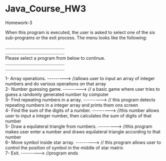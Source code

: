 # Java_Course_HW3
Homework-3

When this program is executed, the user is asked to select one of the six sub-programs or the exit process. The menu looks like the following:<br />

...............................................<br />
...............................................<br />
Please select a program from below to continue.<br />
...............................................<br />
...............................................<br />

1- Array operations. ---------> //allows user to input an array of integer numbers and do various operations on that array<br />
2- Number guessing game. ---------> // a basic game where user tries to guess a randomly generated number by computer<br />
3- Find repeating numbers in a array. ---------> // this program detects repeating numbers in a integer array and prints them ons screen<br />
4- Find the sum of the digits of a number. ---------> //this number allows user to input a integer number, then calculates the sum of digits of that number<br />
5- Draw a equilateral triangle from numbers. ---------> //this program makes user enter a number and draws equilateral triangle according to that number<br />
6- Move symbol inside star array. ---------> // this program allows user to control the position of symbol in the middle of star matrix<br />
7- Exit. ---------> //program ends<br />
